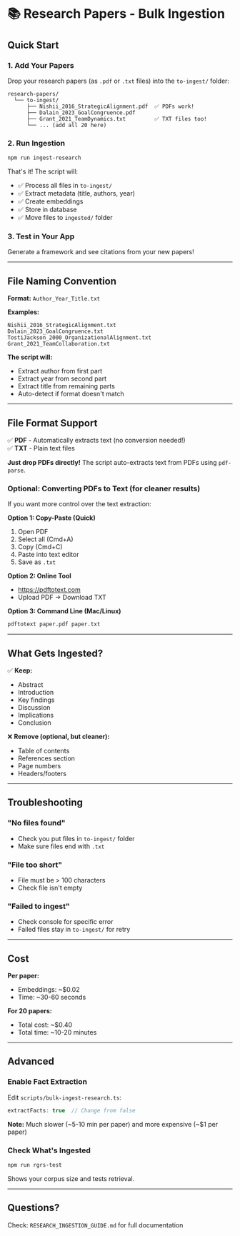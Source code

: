 # 📚 Research Papers - Bulk Ingestion

## Quick Start

### 1. Add Your Papers

Drop your research papers (as `.pdf` or `.txt` files) into the `to-ingest/` folder:

```
research-papers/
  └── to-ingest/
      ├── Nishii_2016_StrategicAlignment.pdf  ✅ PDFs work!
      ├── Dalain_2023_GoalCongruence.pdf
      ├── Grant_2021_TeamDynamics.txt         ✅ TXT files too!
      └── ... (add all 20 here)
```

### 2. Run Ingestion

```bash
npm run ingest-research
```

That's it! The script will:
- ✅ Process all files in `to-ingest/`
- ✅ Extract metadata (title, authors, year)
- ✅ Create embeddings
- ✅ Store in database
- ✅ Move files to `ingested/` folder

### 3. Test in Your App

Generate a framework and see citations from your new papers!

---

## File Naming Convention

**Format:** `Author_Year_Title.txt`

**Examples:**
```
Nishii_2016_StrategicAlignment.txt
Dalain_2023_GoalCongruence.txt
TostiJackson_2000_OrganizationalAlignment.txt
Grant_2021_TeamCollaboration.txt
```

**The script will:**
- Extract author from first part
- Extract year from second part
- Extract title from remaining parts
- Auto-detect if format doesn't match

---

## File Format Support

✅ **PDF** - Automatically extracts text (no conversion needed!)  
✅ **TXT** - Plain text files  

**Just drop PDFs directly!** The script auto-extracts text from PDFs using `pdf-parse`.

### Optional: Converting PDFs to Text (for cleaner results)

If you want more control over the text extraction:

**Option 1: Copy-Paste (Quick)**
1. Open PDF
2. Select all (Cmd+A)
3. Copy (Cmd+C)
4. Paste into text editor
5. Save as `.txt`

**Option 2: Online Tool**
- https://pdftotext.com
- Upload PDF → Download TXT

**Option 3: Command Line (Mac/Linux)**
```bash
pdftotext paper.pdf paper.txt
```

---

## What Gets Ingested?

✅ **Keep:**
- Abstract
- Introduction
- Key findings
- Discussion
- Implications
- Conclusion

❌ **Remove (optional, but cleaner):**
- Table of contents
- References section
- Page numbers
- Headers/footers

---

## Troubleshooting

### "No files found"
- Check you put files in `to-ingest/` folder
- Make sure files end with `.txt`

### "File too short"
- File must be > 100 characters
- Check file isn't empty

### "Failed to ingest"
- Check console for specific error
- Failed files stay in `to-ingest/` for retry

---

## Cost

**Per paper:**
- Embeddings: ~$0.02
- Time: ~30-60 seconds

**For 20 papers:**
- Total cost: ~$0.40
- Total time: ~10-20 minutes

---

## Advanced

### Enable Fact Extraction

Edit `scripts/bulk-ingest-research.ts`:

```typescript
extractFacts: true  // Change from false
```

**Note:** Much slower (~5-10 min per paper) and more expensive (~$1 per paper)

### Check What's Ingested

```bash
npm run rgrs-test
```

Shows your corpus size and tests retrieval.

---

## Questions?

Check: `RESEARCH_INGESTION_GUIDE.md` for full documentation


